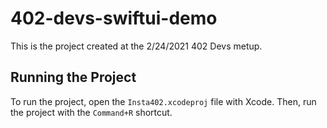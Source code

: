 # 402-devs-swiftui-demo

This is the project created at the 2/24/2021 402 Devs metup.

## Running the Project
To run the project, open the `Insta402.xcodeproj` file with Xcode. Then, run the project with the `Command+R` shortcut.
